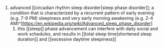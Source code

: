 1. advanced [[circadian rhythm sleep disorder|sleep phase disorder]]; a condition that is characterized by a recurrent pattern of early evening (e.g. 7-9 PM) sleepiness and very early morning awakening (e.g. 2-4 AM)^[https://en.wikipedia.org/wiki/Advanced_sleep_phase_disorder]
	1. this [[sleep]] phase advancement can interfere with daily social and work schedules, and results in [[total sleep time|shortened sleep duration]] and [[excessive daytime sleepiness]]